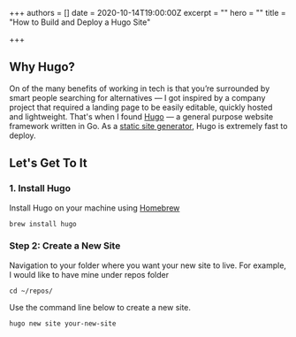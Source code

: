 +++
authors = []
date = 2020-10-14T19:00:00Z
excerpt = ""
hero = ""
title = "How to Build and Deploy a Hugo Site"

+++
## Why Hugo?

On of the many benefits of working in tech is that you’re surrounded by smart people searching for alternatives — I got inspired by a company project that required a landing page to be easily editable, quickly hosted and lightweight. That's when I found [Hugo](https://gohugo.io/) — a general purpose website framework written in Go. As a [static site generator](https://gohugo.io/about/benefits/), Hugo is extremely fast to deploy.

## Let's Get To It

### 1. Install Hugo

Install Hugo on your machine using [Homebrew](https://brew.sh/)

    brew install hugo

### Step 2: Create a New Site

Navigation to your folder where you want your new site to live. For example, I would like to have mine under repos folder

    cd ~/repos/

Use the command line below to create a new site.

    hugo new site your-new-site
